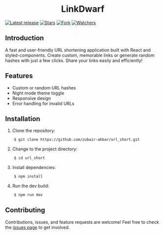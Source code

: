 <h1 align="center">
    <strong>LinkDwarf</strong>
</h1>

[![Latest release](https://img.shields.io/github/v/release/zubair-akbar/url_short?label=Latest%20release&style=social)](https://github.com/zubair-akbar/url_short/releases)
[![Stars](https://img.shields.io/github/stars/zubair-akbar/url_short?style=social)](https://github.com/zubair-akbar/url_short/stargazers)
[![Fork](https://img.shields.io/github/forks/zubair-akbar/url_short?style=social)](https://github.com/zubair-akbar/url_short/network/members)
[![Watchers](https://img.shields.io/github/watchers/zubair-akbar/url_short?style=social)](https://github.com/zubair-akbar/url_short/watchers)

## Introduction

A fast and user-friendly URL shortening application built with React and styled-components. Create custom, memorable links or generate random hashes with just a few clicks. Share your links easily and efficiently!

## Features

- Custom or random URL hashes
- Night mode theme toggle
- Responsive design
- Error handling for invalid URLs

## Installation

1. Clone the repository:
```bash
    $ git clone https://github.com/zubair-akbar/url_short.git
```


2. Change to the project directory:
```bash
    $ cd url_short
```


3. Install dependencies:
```bash
    $ npm install
```


4. Run the dev build:
```bash
    $ npm run dev
```

## Contributing

Contributions, issues, and feature requests are welcome! Feel free to check the [issues page](https://github.com/zubair-akbar/url_short/issues) to get involved.


